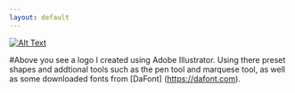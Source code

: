 ```yaml
---
layout: default
---
```

 

[![Alt Text](https://farm8.staticflickr.com/7464/16149684879_bece97c2f4_b.jpg)](http://jhermida.github.io/project3)

#Above you see a logo I created using Adobe Illustrator. Using there preset shapes and addtional tools such as the pen tool and marquese tool, as well as some downloaded fonts from [DaFont] (https://dafont.com).

